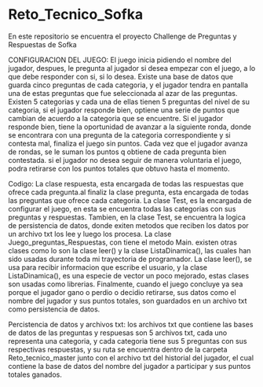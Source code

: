 # Reto_Tecnico_Sofka
En este repositorio se encuentra el proyecto Challenge de Preguntas y Respuestas de Sofka

CONFIGURACION DEL JUEGO: 
El juego inicia pidiendo el nombre del jugador, despues, le pregunta al jugador si desea empezar con el juego, a lo que debe responder con si, si lo desea. 
Existe una base de datos que guarda cinco preguntas de cada categoria, y el jugador tendra en pantalla una de estas preguntas que fue seleccionada al azar de las preguntas.
Existen 5 categorias y cada una de ellas tienen 5 preguntas del nivel de su categoria, si el jugador responde bien, optiene una serie de puntos que cambian de acuerdo a la categoria que se encuentre.
Si el jugador responde bien, tiene la oportunidad de avanzar a la siguiente ronda, donde se encontrara con una pregunta de la categoria correspondiente y si contesta mal, finaliza el juego sin puntos.
Cada vez que el jugador avanza de rondas, se le suman los puntos q obtiene de cada pregunta bien contestada. si el jugador no desea seguir de manera voluntaria el juego, podra retirarse con los puntos totales que obtuvo hasta el momento.

Codigo:
La clase respuesta, esta encargada de todas las respuestas que ofrece cada pregunta.al finaliz la clase pregunta, esta encargada de todas las preguntas que ofrece cada categoria. 
La clase Test, es la encargada de configurar el juego, en esta se encuentra todas las categorias con sus preguntas y respuestas. 
Tambien, en la clase Test, se encuentra la logica de persistencia de datos, donde exiten metodos que reciben los datos por un archivo txt los lee y luego los procesa.
La clase Juego_preguntas_Respuestas, con tiene el metodo Main. existen otras clases como lo son la clase leer() y la clase ListaDinamica(), las cuales han sido usadas durante toda mi trayectoria de programador. 
La clase leer(), se usa para recibir informacion que escribe el usuario, y la clase ListaDinamica(), es una especie de vector un poco mejorado, estas clases son usadas como librerias. 
Finalmente, cuando el juego concluye ya sea porque el jugador gano o perdio o decidio retirarse, sus datos como el nombre del jugador y sus puntos totales, son guardados en un archivo txt como persistencia de datos.

Percistencia de datos y archivos txt:
los archivos txt que contiene las bases de datos de las preguntas y respuesas son 5 archivos txt, cada uno representa una categoria, y cada categoria tiene sus 5 preguntas con sus respectivas respuestas, y su ruta se encuentra dentro de la carpeta  Reto_tecnico_master junto con el archivo txt del historial del jugador, el cual contiene la base de datos del nombre del jugador a participar y sus puntos totales ganados.  
